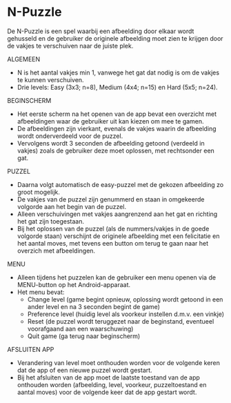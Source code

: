 N-Puzzle
========

De N-Puzzle is een spel waarbij een afbeelding door elkaar wordt gehusseld en de gebruiker de originele afbeelding moet zien te krijgen door de vakjes te verschuiven naar de juiste plek.

ALGEMEEN
- N is het aantal vakjes min 1, vanwege het gat dat nodig is om de vakjes te kunnen verschuiven.
- Drie levels: Easy (3x3; n=8), Medium (4x4; n=15) en Hard (5x5; n=24).

BEGINSCHERM
- Het eerste scherm na het openen van de app bevat een overzicht met afbeeldingen waar de gebruiker uit kan kiezen om mee te gamen.
- De afbeeldingen zijn vierkant, evenals de vakjes waarin de afbeelding wordt onderverdeeld voor de puzzel.
- Vervolgens wordt 3 seconden de afbeelding getoond (verdeeld in vakjes) zoals de gebruiker deze moet oplossen, met rechtsonder een gat.

PUZZEL
- Daarna volgt automatisch de easy-puzzel met de gekozen afbeelding zo groot mogelijk. 
- De vakjes van de puzzel zijn genummerd en staan in omgekeerde volgorde aan het begin van de puzzel.
- Alleen verschuivingen met vakjes aangrenzend aan het gat en richting het gat zijn toegestaan.
- Bij het oplossen van de puzzel (als de nummers/vakjes in de goede volgorde staan) verschijnt de originele afbeelding met een felicitatie en het aantal moves, met tevens een button om terug te gaan naar het overzich met afbeeldingen.

MENU
- Alleen tijdens het puzzelen kan de gebruiker een menu openen via de MENU-button op het Android-apparaat.
- Het menu bevat:
  * Change level (game begint opnieuw, oplossing wordt getoond in een ander level en na 3 seconden begint de game)
  * Preference level (huidig level als voorkeur instellen d.m.v. een vinkje)
  * Reset (de puzzel wordt teruggezet naar de beginstand, eventueel voorafgaand aan een waarschuwing)
  * Quit game (ga terug naar beginscherm)

AFSLUITEN APP
- Verandering van level moet onthouden worden voor de volgende keren dat de app of een nieuwe puzzel wordt gestart.
- Bij het afsluiten van de app moet de laatste toestand van de app onthouden worden (afbeelding, level, voorkeur, puzzeltoestand en aantal moves) voor de volgende keer dat de app gestart wordt.
